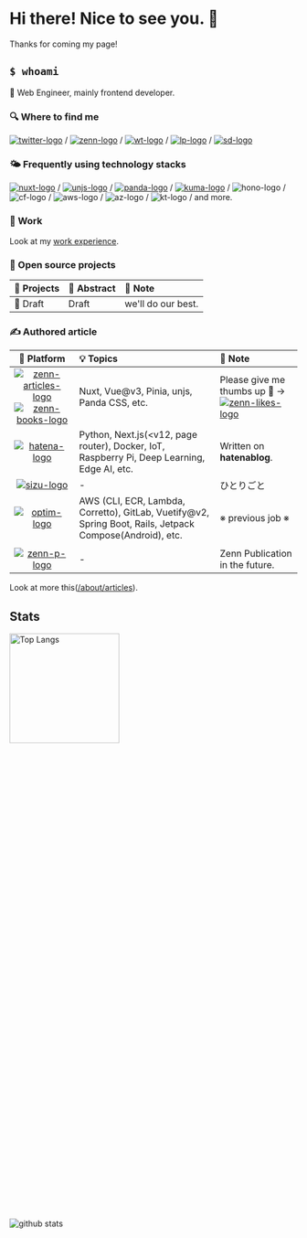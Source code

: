 <!--
**Shimpei-GANGAN/Shimpei-GANGAN** is a ✨ _special_ ✨ repository because its `README.md` (this file) appears on your GitHub profile.

Here are some ideas to get you started:

- 🔭 I’m currently working on ...
- 🌱 I’m currently learning ...
- 👯 I’m looking to collaborate on ...
- 🤔 I’m looking for help with ...
- 💬 Ask me about ...
- 📫 How to reach me: ...
- 😄 Pronouns: ...
- ⚡ Fun fact: ...
-->

<h1> Hi there! Nice to see you. 👋 </h1>

<p>Thanks for coming my page!</p>

## `$ whoami`

🌸 Web Engineer, mainly frontend developer.

### 🔍 Where to find me

[![twitter-logo]][twitter-href] / [![zenn-logo]][zenn-href] / [![wt-logo]][wt-href] / [![lp-logo]][lp-href] / [![sd-logo]][sd-href]

### 🌤️ Frequently using technology stacks

[![nuxt-logo]][nuxt-href] / [![unjs-logo]][unjs-href] / [![panda-logo]][panda-href] / [![kuma-logo]][kuma-href] / ![hono-logo] / ![cf-logo] / ![aws-logo] / ![az-logo] / ![kt-logo] / and more.

### 🔭 Work

Look at my [work experience](./about/work_experience.md).
 
### 🌱 Open source projects

| 🚀 Projects | 🌱 Abstract | 📗 Note |
| :- | :- | :- |
| 🦒 Draft | Draft | we'll do our best. | 

### ✍ Authored article 

| 📝 Platform | 💡 Topics | 📗 Note |
| :----: | :- | :- |
| [![zenn-articles-logo]][zenn-href] [![zenn-books-logo]][zenn-href] | Nuxt, Vue@v3, Pinia, unjs, Panda CSS, etc. | Please give me thumbs up 💚 -> [![zenn-likes-logo]][zenn-href] |
| [![hatena-logo]][hatena-href] | Python, Next.js(<v12, page router), Docker, IoT, Raspberry Pi, Deep Learning, Edge AI, etc. | Written on **hatenablog**. | 
| [![sizu-logo]][sizu-href] | - | ひとりごと | 
| [![optim-logo]][optim-href] | AWS (CLI, ECR, Lambda, Corretto), GitLab, Vuetify@v2, Spring Boot, Rails, Jetpack Compose(Android), etc. | ※ previous job ※ |
| | | |
| [![zenn-p-logo]][zenn-p-href] | - | Zenn Publication in the future. |

Look at more this([/about/articles](./about/articles.md)).

## Stats

<div style="display: grid; grid-template-columns: repeat(auto-fit, minmax(300px, 1fr)); gap: 16rem">
  <img
    alt="Top Langs"
    style="display: grid; grid-template-rows: subgrid; grid-row: span 4; height: 12rem"
    src="https://github-readme-stats.vercel.app/api/top-langs/?username=shinGangan&layout=compact&count_private=true&show_icons=true&theme=vue-dark&hide=jupyter%20notebook,MDX&langs_count=6"
  />
  <img
    alt="github stats"
    style="display: grid; grid-template-rows: subgrid; grid-row: span 4;"
    src="https://github-readme-stats.vercel.app/api?username=shinGangan&count_private=true&show_icons=true&show_icons=true&theme=vue-dark"
  />  
</div>

<!--
  Badge for SNS Platform
-->
[twitter-logo]: https://img.shields.io/badge/X(Twitter)-%231da1f2.svg?&style=flat&logo=twitter&logoColor=white
[twitter-href]: https://twitter.com/gangan_nikki

[wt-logo]: https://img.shields.io/badge/Wantedly-21bddb.svg?&style=flat&logo=wantedly&logoColor=white
[wt-href]: https://www.wantedly.com/id/gangan_shimpei_iwam

[lp-logo]: https://img.shields.io/badge/LAPRAS-0a5ed9.svg?&style=flat&logo=lapras&logoColor=white
[lp-href]: https://lapras.com/public/gangan

[sizu-logo]: https://img.shields.io/badge/Sizu-FFFFFF.svg?&style=flat&logo=sizu
[sizu-href]: https://sizu.me/gangan_nikki

<!--
  Badge for Writing / Speaker Platform
-->
[zenn-logo]: https://img.shields.io/badge/Zenn-3ea8ff.svg?&style=flat&logo=Zenn&logoColor=white
[zenn-articles-logo]: https://badgen.org/img/zenn/gangannikki/articles?style=plastic
[zenn-books-logo]: https://badgen.org/img/zenn/gangannikki/books?style=plastic
[zenn-likes-logo]: https://badgen.org/img/zenn/gangannikki/likes?style=plastic
[zenn-href]: https://zenn.dev/gangannikki
[zenn-p-logo]: https://img.shields.io/badge/Publication-0-3ea8ff.svg?&style=flat&logo=Zenn
[zenn-p-href]: https://zenn.dev/gangannikki

[qiita-logo]: https://img.shields.io/badge/Qiita-55c500.svg?&style=flat&logo=qiita&logoColor=white
[qiita-href]: https://qiita.com/GANGAN

[hatena-logo]: https://img.shields.io/badge/Personal_Tech_Blog-231-f19db5.svg?&style=flat
[hatena-href]: https://gangannikki.hatenadiary.jp/

[optim-logo]: https://img.shields.io/badge/OPTiM_Tech_Blog-10-0020F4.svg?&style=flat
[optim-href]: https://tech-blog.optim.co.jp/search?q=%E5%B2%A9%E4%B8%B8

[sd-logo]: https://img.shields.io/badge/slideshare-008ED2.svg?&style=flat&logo=slideshare&logoColor=white
[sd-href]: https://www.slideshare.net/ShimpeiIwamaru/presentations

[sp-logo]: https://img.shields.io/badge/Speaker_Deck-009287.svg?&style=flat&logo=speakerdeck&logoColor=white
[sp-href]: https://www.slideshare.net/ShimpeiIwamaru/presentations

<!--
  Badge for Tech
-->
[nuxt-logo]: https://img.shields.io/badge/Nuxt-00DC82.svg?style=plastic&logo=nuxt.js&color=6A6A6A
[nuxt-href]: https://nuxt.com
[unjs-logo]: https://img.shields.io/badge/UnJS-ECDC5A.svg?style=plastic&logo=unjs
[unjs-href]: https://unjs.io/packages
[panda-logo]: https://img.shields.io/badge/Panda_CSS_🐼_-FDE047.svg?style=plastic&logo=pandacss
[panda-href]: https://panda-css.com/
[kuma-logo]: https://img.shields.io/badge/Kuma_UI_🐻‍❄️_-FFFFFF.svg?style=plastic&logo=kumaui
[kuma-href]: https://www.kuma-ui.com/
[hono-logo]: https://img.shields.io/badge/Hono-E36002.svg?style=plastic&logo=hono&color=6A6A6A
[hono-href]: https://hono.dev/
[cf-logo]: https://img.shields.io/badge/Cloudflare-F38020.svg?style=plastic&logo=cloudflare&color=6A6A6A
[cf-href]: https://www.cloudflare.com/ja-jp/
[az-logo]: https://img.shields.io/badge/Azure-0078D4.svg?style=plastic&logo=microsoftazure
[aws-logo]: https://img.shields.io/badge/AWS-FF9900.svg?style=plastic&logo=amazonaws
[kt-logo]: https://img.shields.io/badge/Kotlin-7F52FF.svg?style=plastic&logo=kotlin&color=6A6A6A
